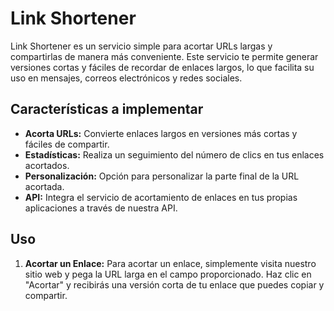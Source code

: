 # Link Shortener

Link Shortener es un servicio simple para acortar URLs largas y compartirlas de manera más conveniente. Este servicio te permite generar versiones cortas y fáciles de recordar de enlaces largos, lo que facilita su uso en mensajes, correos electrónicos y redes sociales.

## Características a implementar

- **Acorta URLs:** Convierte enlaces largos en versiones más cortas y fáciles de compartir.
- **Estadísticas:** Realiza un seguimiento del número de clics en tus enlaces acortados.
- **Personalización:** Opción para personalizar la parte final de la URL acortada.
- **API:** Integra el servicio de acortamiento de enlaces en tus propias aplicaciones a través de nuestra API.

## Uso

1. **Acortar un Enlace:**
   Para acortar un enlace, simplemente visita nuestro sitio web y pega la URL larga en el campo proporcionado. Haz clic en "Acortar" y recibirás una versión corta de tu enlace que puedes copiar y compartir.

